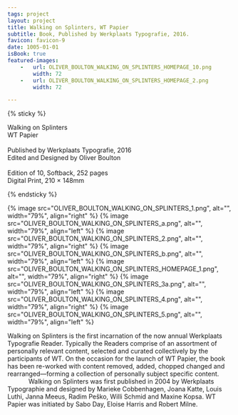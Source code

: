 ```yaml
---
tags: project
layout: project
title: Walking on Splinters, WT Papier
subtitle: Book, Published by Werkplaats Typografie, 2016.
favicon: favicon-9
date: 1005-01-01
isBook: true
featured-images: 
    -   url: OLIVER_BOULTON_WALKING_ON_SPLINTERS_HOMEPAGE_10.png
        width: 72
    -   url: OLIVER_BOULTON_WALKING_ON_SPLINTERS_HOMEPAGE_2.png
        width: 72

---
```


{% sticky %}

Walking on Splinters<br>
WT Papier<br>
<br>
Published by Werkplaats Typografie, 2016<br> 
Edited and Designed by Oliver Boulton<br>
<br>
Edition of 10, Softback, 252 pages<br>
Digital Print, 210 × 148mm

{% endsticky %}


{% image src="OLIVER_BOULTON_WALKING_ON_SPLINTERS_1.png",  alt="", width="79%",   align="right" %}
{% image src="OLIVER_BOULTON_WALKING_ON_SPLINTERS_a.png", alt="", width="79%",   align="left" %}
{% image src="OLIVER_BOULTON_WALKING_ON_SPLINTERS_2.png", alt="", width="79%",   align="right" %}
{% image src="OLIVER_BOULTON_WALKING_ON_SPLINTERS_b.png", alt="", width="79%",   align="left" %}
{% image src="OLIVER_BOULTON_WALKING_ON_SPLINTERS_HOMEPAGE_1.png", alt="", width="79%",   align="right" %}
{% image src="OLIVER_BOULTON_WALKING_ON_SPLINTERS_3a.png", alt="", width="79%",   align="left" %}
{% image src="OLIVER_BOULTON_WALKING_ON_SPLINTERS_4.png",  alt="", width="79%",   align="right" %}
{% image src="OLIVER_BOULTON_WALKING_ON_SPLINTERS_5.png", alt="", width="79%",    align="left" %}  


Walking on Splinters is the first incarnation of the now annual Werkplaats Typografie Reader. Typically the Readers comprise of an assortment of personally relevant content, selected and curated collectively by the participants of WT. On the occasion for the launch of WT Papier, the book has been re-worked with content removed, added, chopped changed and rearranged—forming a collection of personally subject specific content. 
<br/>
&nbsp;&nbsp;&nbsp;&nbsp;&nbsp;&nbsp;&nbsp;&nbsp;&nbsp;&nbsp;&nbsp;&nbsp;Walking on Splinters was first published in 2004 by Werkplaats Typographie and designed by Marieke Cobbenhagen, Joana Katte, Louis Luthi, Janna Meeus, Radim Peško, Willi Schmid and Maxine Kopsa. WT Papier was initiated by Sabo Day, Eloise Harris and Robert Milne.
